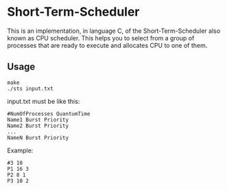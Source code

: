 # Short-Term-Scheduler
This is an implementation, in language C, of the Short-Term-Scheduler also known as CPU scheduler. This helps you to select from a group of processes that are ready to execute and allocates CPU to one of them.
## Usage
```
make
./sts input.txt
```
input.txt must be like this:
```
#NumOfProcesses QuantumTime
Name1 Burst Priority
Name2 Burst Priority
...
NameN Burst Priority
```

Example:
```
#3 10
P1 16 3
P2 8 1
P3 10 2
```
